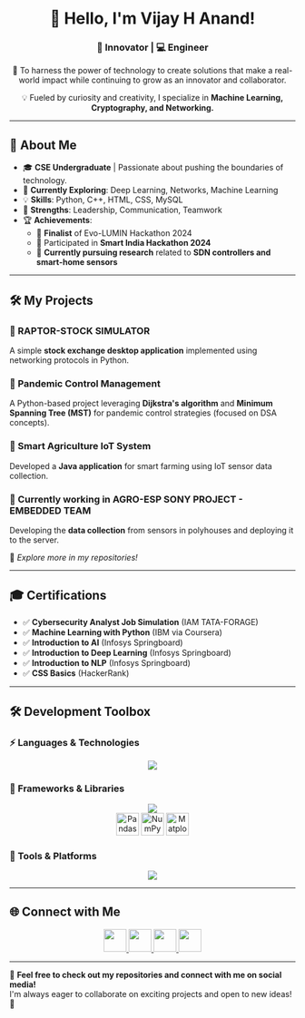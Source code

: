 <h1 align="center">👋 Hello, I'm Vijay H Anand!</h1>
<h3 align="center">🚀 Innovator | 💻 Engineer</h3>

<p align="center">🌟 To harness the power of technology to create solutions that make a real-world impact while continuing to grow as an innovator and collaborator.</p>
<p align="center">💡 Fueled by curiosity and creativity, I specialize in <strong>Machine Learning, Cryptography, and Networking.</strong></p>

---

## 🚀 About Me  
- 🎓 **CSE Undergraduate** | Passionate about pushing the boundaries of technology.  
- 🌱 **Currently Exploring**: Deep Learning, Networks, Machine Learning  
- 💡 **Skills**: Python, C++, HTML, CSS, MySQL  
- 🤝 **Strengths**: Leadership, Communication, Teamwork  
- 🏆 **Achievements**:  
  - 🏅 **Finalist** of Evo-LUMIN Hackathon 2024  
  - 🚀 Participated in **Smart India Hackathon 2024**  
  - 📡 **Currently pursuing research** related to **SDN controllers and smart-home sensors**  

---

## 🛠️ My Projects  

### 🔹 RAPTOR-STOCK SIMULATOR  
A simple **stock exchange desktop application** implemented using networking protocols in Python.

### 🔹 Pandemic Control Management  
A Python-based project leveraging **Dijkstra's algorithm** and **Minimum Spanning Tree (MST)** for pandemic control strategies (focused on DSA concepts).

### 🔹 Smart Agriculture IoT System  
Developed a **Java application** for smart farming using IoT sensor data collection.

### 🔹 Currently working in **AGRO-ESP SONY PROJECT - EMBEDDED TEAM**  
Developing the **data collection** from sensors in polyhouses and deploying it to the server.

📌 *Explore more in my repositories!*

---

## 🎓 Certifications  

- ✅ **Cybersecurity Analyst Job Simulation** (IAM TATA-FORAGE)  
- ✅ **Machine Learning with Python** (IBM via Coursera)  
- ✅ **Introduction to AI** (Infosys Springboard)  
- ✅ **Introduction to Deep Learning** (Infosys Springboard)  
- ✅ **Introduction to NLP** (Infosys Springboard)  
- ✅ **CSS Basics** (HackerRank)  

---

## 🛠️ Development Toolbox  

### ⚡ Languages & Technologies  
<p align="center">
  <img src="https://skillicons.dev/icons?i=python,c,cpp,haskell,html,css,javascript,java,go,flutter,flask" />
</p>

### 🚀 Frameworks & Libraries  
<p align="center">
  <img src="https://skillicons.dev/icons?i=tensorflow,pytorch" />
  <br>
  <img src="https://upload.wikimedia.org/wikipedia/commons/thumb/e/ed/Pandas_logo.svg/512px-Pandas_logo.svg.png" alt="Pandas" height="40"/>
  <img src="https://upload.wikimedia.org/wikipedia/commons/thumb/3/31/NumPy_logo_2020.svg/512px-NumPy_logo_2020.svg.png" alt="NumPy" height="40"/>
  <img src="https://upload.wikimedia.org/wikipedia/commons/8/84/Matplotlib_icon.svg" alt="Matplotlib" height="40"/>
</p>

### 🔧 Tools & Platforms  
<p align="center">
  <img src="https://skillicons.dev/icons?i=ubuntu,kali,linux,windows,github,git,anaconda,pycharm,vscode,eclipse,autocad" />
</p>

---

## 🌐 Connect with Me  

<p align="center">
  <a href="mailto:vijayhanand2004@gmail.com">
    <img src="https://skillicons.dev/icons?i=gmail" height="40" />
  </a>
  <a href="https://x.com/vijayhanand003?t=Bk84iRWUTfPioC7Pq3zZhA&s=09" target="_blank">
    <img src="https://skillicons.dev/icons?i=twitter" height="40" />
  </a>
  <a href="https://www.instagram.com/v.h.a._?igsh=MTg1djJxbjUxNnhoeg==" target="_blank">
    <img src="https://skillicons.dev/icons?i=instagram" height="40" />
  </a>
  <a href="https://www.linkedin.com/in/vijay-h-anand-4a925625a" target="_blank">
    <img src="https://skillicons.dev/icons?i=linkedin" height="40" />
  </a>
</p>

---

📌 **Feel free to check out my repositories and connect with me on social media!**  
I'm always eager to collaborate on exciting projects and open to new ideas! 🚀
